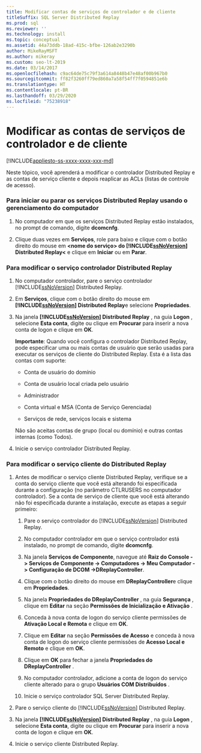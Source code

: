 ```yaml
---
title: Modificar contas de serviços de controlador e de cliente
titleSuffix: SQL Server Distributed Replay
ms.prod: sql
ms.reviewer: ''
ms.technology: install
ms.topic: conceptual
ms.assetid: 44a73ddb-18ad-415c-bfbe-126ab2e3290b
author: MikeRayMSFT
ms.author: mikeray
ms.custom: seo-lt-2019
ms.date: 03/14/2017
ms.openlocfilehash: c9ac64de75c79f3a614a8448b47e48af00b967b0
ms.sourcegitcommit: ff82f3260ff79ed860a7a58f54ff7f0594851e6b
ms.translationtype: HT
ms.contentlocale: pt-BR
ms.lasthandoff: 03/29/2020
ms.locfileid: "75238918"
---
```

# <a name="modify-the-controller-and-client-services-accounts"></a>Modificar as contas de serviços de controlador e de cliente

[!INCLUDE[appliesto-ss-xxxx-xxxx-xxx-md](../../includes/appliesto-ss-xxxx-xxxx-xxx-md.md)]

Neste tópico, você aprenderá a modificar o controlador Distributed Replay e as contas de serviço cliente e depois reaplicar as ACLs (listas de controle de acesso).  
  
### <a name="to-start-or-stop-the-distributed-replay-services-using-computer-management"></a>Para iniciar ou parar os serviços Distributed Replay usando o gerenciamento do computador  
  
1.  No computador em que os serviços Distributed Replay estão instalados, no prompt de comando, digite **dcomcnfg**.  
  
2.  Clique duas vezes em **Serviços**, role para baixo e clique com o botão direito do mouse em **<nome do serviço> do [!INCLUDE[ssNoVersion](../../includes/ssnoversion-md.md)] Distributed Replay\<** e clique em **Iniciar** ou em **Parar**.  
  
### <a name="to-modify-the-distributed-replay-controller-service"></a>Para modificar o serviço controlador Distributed Replay  
  
1.  No computador controlador, pare o serviço controlador [!INCLUDE[ssNoVersion](../../includes/ssnoversion-md.md)] Distributed Replay.  
  
2.  Em **Serviços**, clique com o botão direito do mouse em **[!INCLUDE[ssNoVersion](../../includes/ssnoversion-md.md)] Distributed Replay**e selecione **Propriedades**.  
  
3.  Na janela **[!INCLUDE[ssNoVersion](../../includes/ssnoversion-md.md)] Distributed Replay** , na guia **Logon** , selecione **Esta conta**, digite ou clique em **Procurar** para inserir a nova conta de logon e clique em **OK**.  
  
     **Importante**: Quando você configura o controlador Distributed Replay, pode especificar uma ou mais contas de usuário que serão usadas para executar os serviços de cliente do Distributed Replay. Esta é a lista das contas com suporte:  
  
    -   Conta de usuário do domínio  
  
    -   Conta de usuário local criada pelo usuário  
  
    -   Administrador  
  
    -   Conta virtual e MSA (Conta de Serviço Gerenciada)  
  
    -   Serviços de rede, serviços locais e sistema  
  
     Não são aceitas contas de grupo (local ou domínio) e outras contas internas (como Todos).  
  
4.  Inicie o serviço controlador Distributed Replay.  
  
### <a name="to-modify-the-distributed-replay-client-service"></a>Para modificar o serviço cliente do Distributed Replay  
  
1.  Antes de modificar o serviço cliente Distributed Replay, verifique se a conta do serviço cliente que você está alterando foi especificada durante a configuração (no parâmetro CTLRUSERS no computador controlador). Se a conta de serviço de cliente que você está alterando não foi especificada durante a instalação, execute as etapas a seguir primeiro:  
  
    1.  Pare o serviço controlador do [!INCLUDE[ssNoVersion](../../includes/ssnoversion-md.md)] Distributed Replay.  
  
    2.  No computador controlador em que o serviço controlador está instalado, no prompt de comando, digite **dcomcnfg**.  
  
    3.  Na janela **Serviços de Componente**, navegue até **Raiz do Console -> Serviços de Componente -> Computadores -> Meu Computador -> Configuração de DCOM ->DReplayController**.  
  
    4.  Clique com o botão direito do mouse em **DReplayController**e clique em **Propriedades**.  
  
    5.  Na janela **Propriedades do DReplayController** , na guia **Segurança** , clique em **Editar** na seção **Permissões de Inicialização e Ativação** .  
  
    6.  Conceda à nova conta de logon do serviço cliente permissões de **Ativação Local e Remota** e clique em **OK**.  
  
    7.  Clique em **Editar** na seção **Permissões de Acesso** e conceda à nova conta de logon do serviço cliente permissões de **Acesso Local e Remoto** e clique em **OK**.  
  
    8.  Clique em **OK** para fechar a janela **Propriedades do DReplayController** .  
  
    9. No computador controlador, adicione a conta de logon do serviço cliente alterado para o grupo **Usuários COM Distribuídos** .  
  
    10. Inicie o serviço controlador SQL Server Distributed Replay.  
  
2.  Pare o serviço cliente do [!INCLUDE[ssNoVersion](../../includes/ssnoversion-md.md)] Distributed Replay.  
  
3.  Na janela **[!INCLUDE[ssNoVersion](../../includes/ssnoversion-md.md)] Distributed Replay** , na guia **Logon** , selecione **Esta conta**, digite ou clique em **Procurar** para inserir a nova conta de logon e clique em **OK**.  
  
4.  Inicie o serviço cliente Distributed Replay.  
  
  
